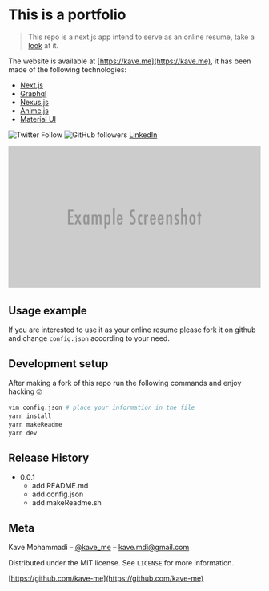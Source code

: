 # This is a portfolio
> This repo is a next.js app intend to serve as an online resume, take a [look](https://kave.me) at it.

The website is available at [https://kave.me](https://kave.me), it has been made of the following technologies:
* [Next.js](https://nextjs.org)
* [Graphql](https://graphql.org)
* [Nexus.js](https://nexusjs.org)
* [Anime.js](https://animejs.com)
* [Material UI](https://material-ui.com)

![Twitter Follow](https://img.shields.io/twitter/follow/kave_me?style=social)
![GitHub followers](https://img.shields.io/github/followers/kave-me?style=social)
[LinkedIn](https://www.linkedin.com/in/kavemohammadi)


![](portfolio.png)

## Usage example

If you are interested to use it as your online resume please fork it on github and change `config.json` according to your need.

## Development setup

After making a fork of this repo run the following commands and enjoy hacking 🤓

```sh
vim config.json # place your information in the file
yarn install
yarn makeReadme
yarn dev
```

## Release History

* 0.0.1
    * add README.md
    * add config.json
    * add makeReadme.sh

## Meta

Kave Mohammadi – [@kave_me](https://twitter.com/kave_me) – kave.mdi@gmail.com

Distributed under the MIT license. See ``LICENSE`` for more information.

[https://github.com/kave-me](https://github.com/kave-me)

